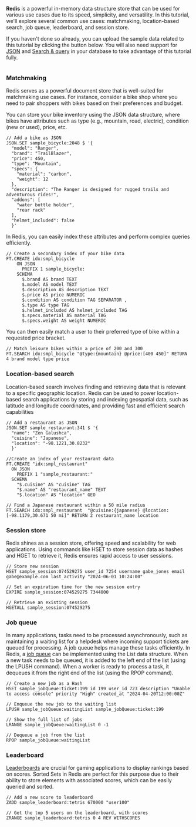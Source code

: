 **Redis** is a powerful in-memory data structure store that can be used for various use cases due to its speed, simplicity, and versatility. In this tutorial, we'll explore several common use cases: matchmaking, location-based search, job queue, leaderboard, and session store.

If you haven't done so already, you can upload the sample data related to this tutorial by clicking the button below. You will also need support for [JSON](https://redis.io/docs/latest/develop/data-types/json/) and [Search & query](https://redis.io/docs/latest/develop/interact/search-and-query/) in your database to take advantage of this tutorial fully.

```redis-upload:[/uc/sample_data.txt] Upload Sample Data
```

### Matchmaking

Redis serves as a powerful document store that is well-suited for matchmaking use cases. For instance, consider a bike shop where you need to pair shoppers with bikes based on their preferences and budget.

You can store your bike inventory using the JSON data structure, where bikes have attributes such as type (e.g., mountain, road, electric), condition (new or used), price, etc. 

```redis:[run_confirmation=true] Add a bike as JSON
// Add a bike as JSON
JSON.SET sample_bicycle:2048 $ '{
  "model": "Ranger",
  "brand": "TrailBlazer",
  "price": 450,
  "type": "Mountain",
  "specs": {
    "material": "carbon",
    "weight": 12
  },
  "description": "The Ranger is designed for rugged trails and adventurous rides!",
  "addons": [
    "water bottle holder",
    "rear rack"
  ],
  "helmet_included": false
  }'
```

In Redis, you can easily index these attributes and perform complex queries efficiently.

```redis:[run_confirmation=true] Create a bike index
// Create a secondary index of your bike data
FT.CREATE idx:smpl_bicycle 
    ON JSON 
      PREFIX 1 sample_bicycle: 
    SCHEMA 
      $.brand AS brand TEXT
      $.model AS model TEXT  
      $.description AS description TEXT
      $.price AS price NUMERIC 
      $.condition AS condition TAG SEPARATOR , 
      $.type AS type TAG 
      $.helmet_included AS helmet_included TAG 
      $.specs.material AS material TAG 
      $.specs.weight AS weight NUMERIC
```

You can then easily match a user to their preferred type of bike within a requested price bracket.

```redis:[run_confirmation=true] Search for a match
// Match leisure bikes within a price of 200 and 300
FT.SEARCH idx:smpl_bicycle "@type:{mountain} @price:[400 450]" RETURN 4 brand model type price
```

### Location-based search

Location-based search involves finding and retrieving data that is relevant to a specific geographic location. Redis can be used to power location-based search applications by storing and indexing geospatial data, such as latitude and longitude coordinates, and providing fast and efficient search capabilities

```redis:[run_confirmation=true] Add a restaurant
// Add a restaurant as JSON
JSON.SET sample_restaurant:341 $ '{
  "name": "Zen Galushca",
  "cuisine": "Japanese",
  "location": "-98.1221,30.8232"
  }'
```
```redis:[run_confirmation=true] Create a restaurant index
//Create an index of your restaurant data
FT.CREATE "idx:smpl_restaurant"
  ON JSON
    PREFIX 1 "sample_restaurant:"
  SCHEMA
    "$.cuisine" AS "cuisine" TAG
    "$.name" AS "restaurant_name" TEXT
    "$.location" AS "location" GEO
```

```redis:[run_confirmation=true] Search for a restaurant
// Find a Japanese restaurant within a 50 mile radius
FT.SEARCH idx:smpl_restaurant  "@cuisine:{japanese} @location:[-98.1179,30.671 50 mi]" RETURN 2 restaurant_name location
```

### Session store

Redis shines as a session store, offering speed and scalability for web applications. Using commands like HSET to store session data as hashes and HGET to retrieve it, Redis ensures rapid access to user sessions.

```redis:[run_confirmation=true] Create a session hash with expiration
// Store new session
HSET sample_session:074529275 user_id 7254 username gabe_jones email gabe@example.com last_activity "2024-06-01 10:24:00"

// Set an expiration time for the new session entry
EXPIRE sample_session:074529275 7344000
```

```redis:[run_confirmation=true] Retrieve a session
// Retrieve an existing session
HGETALL sample_session:074529275
```

### Job queue

In many applications, tasks need to be processed asynchronously, such as maintaining a waiting list for a helpdesk where incoming support tickets are queued for processing. A job queue helps manage these tasks efficiently. In Redis, a [job queue](https://redis.io/glossary/redis-queue/) can be implemented using the List data structure. When a new task needs to be queued, it is added to the left end of the list (using the LPUSH command). When a worker is ready to process a task, it dequeues it from the right end of the list (using the RPOP command). 


```redis:[run_confirmation=true] Create a job ticket
// Create a new job as a Hash
HSET sample_jobQueue:ticket:199 id 199 user_id 723 description "Unable to access console" priority "High" created_at "2024-04-20T12:00:00Z"
```
```redis:[run_confirmation=true] Enqueue job
// Enqueue the new job to the waiting list
LPUSH sample_jobQueue:waitingList sample_jobQueue:ticket:199
```
```redis:[run_confirmation=true] Show all jobs
// Show the full list of jobs
LRANGE sample_jobQueue:waitingList 0 -1
```
```redis:[run_confirmation=true] Dequeue a job
// Dequeue a job from the list
RPOP sample_jobQueue:waitingList
```

### Leaderboard

[Leaderboards](https://redis.io/solutions/leaderboards/) are crucial for gaming applications to display rankings based on scores. Sorted Sets in Redis are perfect for this purpose due to their ability to store elements with associated scores, which can be easily queried and sorted.

```redis:[run_confirmation=true] Create a leaderboard score
// Add a new score to leaderboard
ZADD sample_leaderboard:tetris 670000 "user100"
```

```redis:[run_confirmation=true] Get users with scores
// Get the top 5 users on the leaderboard, with scores
ZRANGE sample_leaderboard:tetris 0 4 REV WITHSCORES
```
